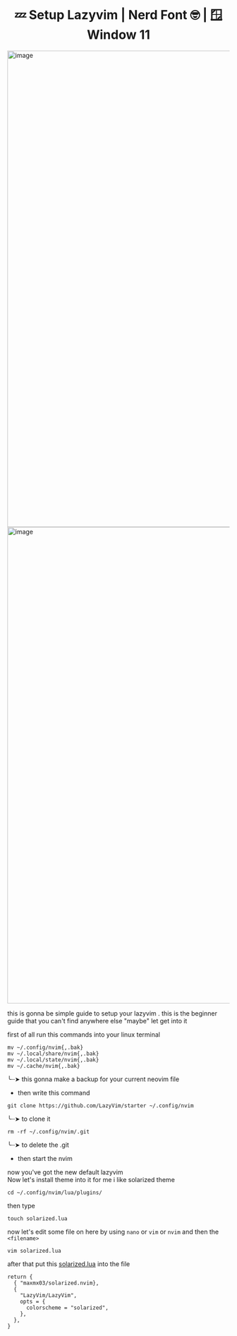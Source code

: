 <h1 align="center">💤 Setup Lazyvim | Nerd Font 🤓 | 🪟 Window 11</h1>
<img width="1920" height="1080" alt="image" src="https://github.com/user-attachments/assets/c6ef55cf-65bb-41c7-85e1-3f38ac285aad" />
<img width="1920" height="1080" alt="image" src="https://github.com/user-attachments/assets/d2d1e959-62a9-4336-8f71-e56de61430a3" />


this is gonna be simple guide to setup your lazyvim . this is the beginner guide that you can't find anywhere else "maybe" let get into it

first of all run this commands into your linux terminal
```
mv ~/.config/nvim{,.bak}
mv ~/.local/share/nvim{,.bak}
mv ~/.local/state/nvim{,.bak}
mv ~/.cache/nvim{,.bak} 
```
╰┈➤ this gonna make a backup for your current neovim file
- then write this command

```
git clone https://github.com/LazyVim/starter ~/.config/nvim
```
╰┈➤ to clone it
```
rm -rf ~/.config/nvim/.git
```
╰┈➤ to delete the .git

- then start the nvim

now you've got the new default lazyvim 
<br/>
Now let's install theme into it for me i like solarized theme 
```
cd ~/.config/nvim/lua/plugins/
```
then type
```
touch solarized.lua
```
now let's edit some file on here by using `nano` or `vim` or `nvim` and then the `<filename>`
```
vim solarized.lua 
```
after that put this <a href="https://github.com/maxmx03/solarized.nvim">solarized.lua</a> into the file
```
return {
  { "maxmx03/solarized.nvim},
  {
    "LazyVim/LazyVim",
    opts = {
      colorscheme = "solarized",
    },
  },
}
```
